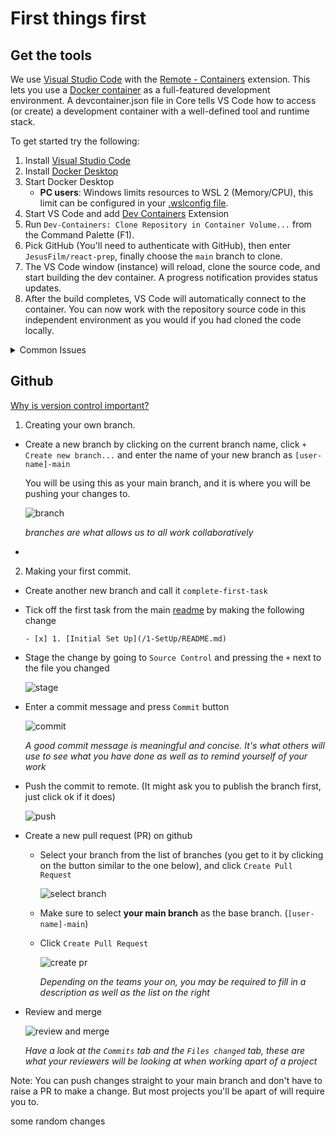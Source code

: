 # First things first

## Get the tools

We use [Visual Studio Code](https://code.visualstudio.com/) with the [Remote - Containers](https://marketplace.visualstudio.com/items?itemName=ms-vscode-remote.remote-containers) extension. This lets you use a [Docker container](https://docker.com/) as a full-featured development environment. A devcontainer.json file in Core tells VS Code how to access (or create) a development container with a well-defined tool and runtime stack.

To get started try the following:

1. Install [Visual Studio Code](https://code.visualstudio.com/)
1. Install [Docker Desktop](https://www.docker.com/get-started)
1. Start Docker Desktop
   - **PC users**: Windows limits resources to WSL 2 (Memory/CPU), this limit can be configured in your [.wslconfig file](https://docs.microsoft.com/en-us/windows/wsl/wsl-config#configure-global-options-with-wslconfig).
1. Start VS Code and add [Dev Containers](https://marketplace.visualstudio.com/items?itemName=ms-vscode-remote.remote-containers) Extension
1. Run `Dev-Containers: Clone Repository in Container Volume...` from the Command Palette (F1).
1. Pick GitHub (You'll need to authenticate with GitHub), then enter `JesusFilm/react-prep`, finally choose the `main` branch to clone.
1. The VS Code window (instance) will reload, clone the source code, and start building the dev container. A progress notification provides status updates.
1. After the build completes, VS Code will automatically connect to the container. You can now work with the repository source code in this independent environment as you would if you had cloned the code locally.

<details>
<summary>Common Issues</summary>

### VS Code fails to build container on Mac

```
docker-compose version --short
fork/exec /usr/local/bin/docker-compose-v1: bad CPU type in executable
```

1. Open Docker Desktop
1. Go to Settings -> General, and scroll down to the bottom
1. Tick 'Use Docker Compose V2'
1. Click 'Apply & Restart'
1. Go to VS code and run 'Rebuild Container'. The container should now build successfully

### Container is running slowly or crashing on Mac

1. Open Docker Desktop
1. Go to settings -> Resources -> Advanced
1. Set CPUs: 7, Memory: 12.00GB, Swap: 4GB
1. Click 'Apply & Restart'
</details>

## Github

[Why is version control important?](https://www.youtube.com/watch?v=uUuTYDg9XoI&ab_channel=CodemySchool)

1. Creating your own branch.

- Create a new branch by clicking on the current branch name, click `+ Create new branch...` and enter the name of your new branch as `[user-name]-main`

  You will be using this as your main branch, and it is where you will be pushing your changes to.

  ![branch](https://drive.google.com/uc?export=view&id=14bKh6_feK7b86DTt-zT_AlpOfM3Mikpr)

  _branches are what allows us to all work collaboratively_

-

2. Making your first commit.

- Create another new branch and call it `complete-first-task`

- Tick off the first task from the main [readme](../README.md) by making the following change

  ```
  - [x] 1. [Initial Set Up](/1-SetUp/README.md)
  ```

- Stage the change by going to `Source Control` and pressing the `+` next to the file you changed

  ![stage](https://lh6.googleusercontent.com/w1sIrrHabKcyRfZe2IKPgZS7IT5bkdrWDSSJsHEHaLrBWqX27zP0MXeg65SyPlAtHvU=w2400)

- Enter a commit message and press `Commit` button

  ![commit](https://lh4.googleusercontent.com/t3TWGzGr9mKa-GCa643hBKe4vzra0FFDZNMCFJMcNn4KfCYDKqxjPi6sTgDvbdfYRuM=w2400)

  _A good commit message is meaningful and concise. It's what others will use to see what you have done as well as to remind yourself of your work_

- Push the commit to remote. (It might ask you to publish the branch first, just click ok if it does)

  ![push](https://lh6.googleusercontent.com/-ojCbxhpX54_7lgQDCRIFJ-1Q6w8eFkP4laQUCe0lxGEQTUcv1QkxNUNbc_GlayBYRo=w2400)

- Create a new pull request (PR) on github

  - Select your branch from the list of branches (you get to it by clicking on the button similar to the one below), and click `Create Pull Request`

    ![select branch](https://lh5.googleusercontent.com/UwMIYiBhEfGA5xRxO11vg4RMvBQCqxExWOZhLGq-0z1DLoNZU44fTUA26IRSPopObzA=w2400)

  - Make sure to select **your main branch** as the base branch. (`[user-name]-main`)

  - Click `Create Pull Request`

    ![create pr](https://lh6.googleusercontent.com/h8NZUIqBl2-LMtfrWIh52KlTdlDKYWalIxvziIOknGFFn-68K1kVcmcZr-N2AkdfLec=w2400)

    _Depending on the teams your on, you may be required to fill in a description as well as the list on the right_

- Review and merge

  ![review and merge](https://lh3.googleusercontent.com/hICRLK6D6YSU0ajmFxgTuK9GwTvk8XAY3q2SvIF2wT6zcWzMYzp1_JY2kxq3JPEjiq8=w2400)

  _Have a look at the `Commits` tab and the `Files changed` tab, these are what your reviewers will be looking at when working apart of a project_

Note: You can push changes straight to your main branch and don't have to raise a PR to make a change. But most projects you'll be apart of will require you to.

some random changes
